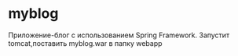 # myblog
Приложение-блог с использованием Spring Framework. Запустит tomcat,поставить myblog.war в папку webapp
